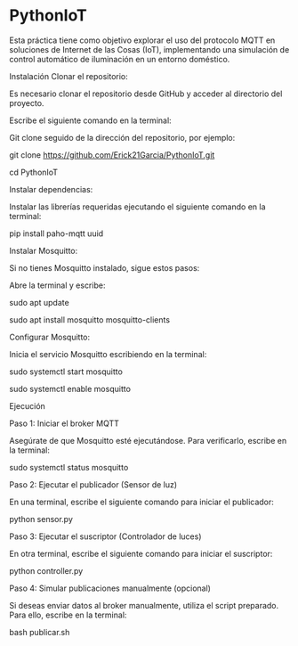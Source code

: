# PythonIoT
Esta práctica tiene como objetivo explorar el uso del protocolo MQTT en soluciones de Internet de las Cosas (IoT), implementando una simulación de control automático de iluminación en un entorno doméstico.

Instalación
Clonar el repositorio:

Es necesario clonar el repositorio desde GitHub y acceder al directorio del proyecto.

Escribe el siguiente comando en la terminal:

Git clone seguido de la dirección del repositorio, por ejemplo:

git clone https://github.com/Erick21Garcia/PythonIoT.git

cd PythonIoT

Instalar dependencias:

Instalar las librerías requeridas ejecutando el siguiente comando en la terminal:

pip install paho-mqtt uuid

Instalar Mosquitto:

Si no tienes Mosquitto instalado, sigue estos pasos:

Abre la terminal y escribe:

sudo apt update

sudo apt install mosquitto mosquitto-clients

Configurar Mosquitto:

Inicia el servicio Mosquitto escribiendo en la terminal:

sudo systemctl start mosquitto

sudo systemctl enable mosquitto

Ejecución

Paso 1: Iniciar el broker MQTT

Asegúrate de que Mosquitto esté ejecutándose. Para verificarlo, escribe en la terminal:

sudo systemctl status mosquitto

Paso 2: Ejecutar el publicador (Sensor de luz)

En una terminal, escribe el siguiente comando para iniciar el publicador:

python sensor.py

Paso 3: Ejecutar el suscriptor (Controlador de luces)

En otra terminal, escribe el siguiente comando para iniciar el suscriptor:

python controller.py

Paso 4: Simular publicaciones manualmente (opcional)

Si deseas enviar datos al broker manualmente, utiliza el script preparado. Para ello, escribe en la terminal:

bash publicar.sh
